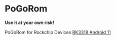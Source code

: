 # PoGoRom

**Use it at your own risk!**

PoGoRom for Rockchip Devices
[RK3318 Android 11](PoGoRom_RK3318_Android11/README.md)